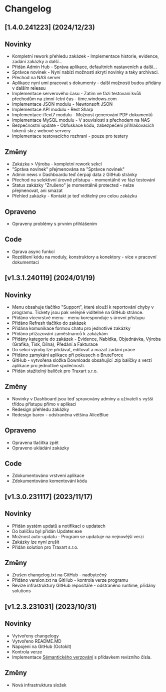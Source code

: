 # Changelog


## [1.4.0.241223] (2024/12/23)


## Novinky
* Kompletní rework přehledu zakázek - Implementace historie, evidence, zadání zakázky a další...
* Přidán Admin Hub - Správa aplikace, defaultních nastaveních a další...
* Správce novinek - Nyní nabízí možnosti skrytí novinky a taky archivaci.
* Přechod na NAS server
* Aplikace nyní umí pracovat s dokumenty - další možnosti budou přidány v dalším releasu
* Implementace serverového času - Zatím ve fázi testovaní kvůli přechodům na zimní-letní čas - time.windows.com
* Implementace JSON modulu - Newtonsoft JSON
* Implementace API modulu - Rest Sharp
* Implementace iText7 modulu - Možnost generování PDF dokumentů
* Implementace MySQL modulu - V souvislosti s přechodem na NAS
* Bezpečnostní update - Obfuskace kódu, zabezpečení přihlašovacích tokenů skrz webové servery
* Implementace testovacícho rozhraní - pouze pro testery

## Změny
* Zakázka > Výroba - kompletní rework sekcí
* "Správa novinek" přejmenována na "Správce novinek"
* Admin news v Dashboardu teď čerpají data z GitHub stránky
* Přechod na selektivní úrovně přístupu - momentálně ve fázi testování
* Status zakázky "Zrušeno" je momentálně protected - nelze přejmenovat, ani smazat
* Přehled zakázky - Kontakt je teď viditelný pro celou zakázku

## Opraveno
* Opraveny problémy s prvním přihlášením

## Code
* Oprava async funkcí
* Rozdělení kódu na moduly, konstruktory a konektory - více v pracovní dokumentaci


## [v1.3.1.240119] (2024/01/19)


## Novinky
* Menu obsahuje tlačítko "Support", které slouží k reportování chyby v programu. Tickety jsou pak veřejně viditelné na GitHub stránce.
* Přidáno vícevrstvé menu - menu koresponduje s úrovní přístupu
* Přidáno Refresh tlačítko do zakázek
* Přidána komunikace formou chatu pro jednotlivé zakázky
* Přidáno přižazování zaměstnanců k zakázkám
* Přidány kategorie do zakázek - Evidence, Nabídka, Objednávka, Výroba (Grafika, Tisk, Dílna), Předání a Fakturace
* Do sekcí výroby lze přidávat, editovat a mazat zadání práce
* Přidáno zamykání aplikace při pokusech o BruteForce
* GitHub - vytvořena složka Downloads obsahující .zip balíčky s verzí aplikace pro jednotlivé společnosti.
* Přidán stažitelný balíček pro Traxart s.r.o.

## Změny
* Novinky v Dashboard jsou teď spravovány adminy a uživateli s vyšší třídou přístupu přímo v aplikaci
* Redesign přehledu zakázky
* Redesign barev - odstraněna většina AliceBlue

## Opraveno
* Opravena tlačítka zpět
* Opraveno ukládání zakázky

## Code
* Zdokumentováno vrstvení aplikace
* Zdokumentováno komentování kódu


## [v1.3.0.231117] (2023/11/17)


## Novinky
* Přidán systém updatů a notifikací o updatech
* Do balíčku byl přidán Updater.exe
* Možnost auto-updatu - Program se updatuje na nejnovější verzi
* Zakázky lze nyní zrušit
* Přidán solution pro Traxart s.r.o.

## Změny
* Zrušen changelog.txt na GitHub - nadbytečný
* Přidáno version.txt na GitHub - kontrola verze programu
* Revize infrastruktury GitHub repositáře - odstraněno runtime, přidány solutions


## [v1.2.3.231031] (2023/10/31)


## Novinky
* Vytvořeny changelogy
* Vytvořeno README.MD
* Napojení na GitHub (Octokit)
* Kontrola verze
* Implementace [Sémantického verzování](https://semver.org/) s přídavkem revizního čísla.

## Změny
* Nová infrastruktura složek
